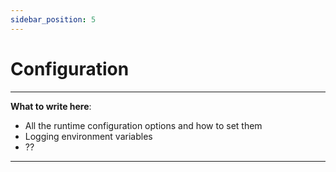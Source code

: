 ```yaml
---
sidebar_position: 5
---
```


# Configuration

-------------------------
**What to write here**:
- All the runtime configuration options and how to set them
- Logging environment variables
- ??
-------------------------


